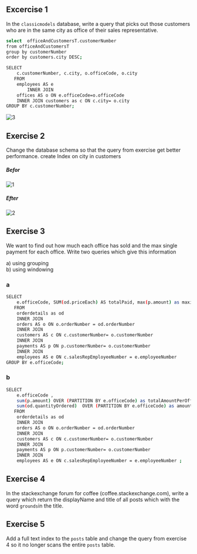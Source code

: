 
## Excercise 1

In the `classicmodels` database, write a query that picks out those customers who are in the same city as office of their sales representative.

```sh
select  officeAndCustomersT.customerNumber
from officeAndCustomersT
group by customerNumber
order by customers.city DESC;

SELECT 
    c.customerNumber, c.city, o.officeCode, o.city
   FROM
    employees AS e
        INNER JOIN
    offices AS o ON e.officeCode=o.officeCode
    INNER JOIN customers as c ON c.city= o.city
GROUP BY c.customerNumber;
```
![3](https://user-images.githubusercontent.com/20173643/54080006-bbf84780-42e7-11e9-95ac-debf493d02e7.PNG)

## Exercise 2
Change the database schema so that the query from exercise get better performance. 
create Index on city in customers

##### Befor 
![1](https://user-images.githubusercontent.com/20173643/54080004-b864c080-42e7-11e9-838a-7cd42e21a435.PNG)
##### Efter
![2](https://user-images.githubusercontent.com/20173643/54080005-ba2e8400-42e7-11e9-9609-7e0efd654850.PNG)



## Exercise 3
We want to find out how much each office has sold and the max single payment for each office. Write two queries which give this information

a) using grouping<br>
b) using windowing

### a
```sh
SELECT 
    e.officeCode, SUM(od.priceEach) AS totalPaid, max(p.amount) as maximumPrice
   FROM
    orderdetails as od
    INNER JOIN
    orders AS o ON o.orderNumber = od.orderNumber
    INNER JOIN  
    customers AS c ON c.customerNumber= o.customerNumber
    INNER JOIN
    payments AS p ON p.customerNumber= o.customerNumber
    INNER JOIN
    employees AS e ON c.salesRepEmployeeNumber = e.employeeNumber   
GROUP BY e.officeCode;
```
### b
```sh
SELECT 
    e.officeCode ,  
    sum(p.amount) OVER (PARTITION BY e.officeCode) as totalAmountPerOffice,
    sum(od.quantityOrdered)  OVER (PARTITION BY e.officeCode) as amountOFOrder
   FROM
    orderdetails as od
    INNER JOIN
    orders AS o ON o.orderNumber = od.orderNumber
    INNER JOIN  
    customers AS c ON c.customerNumber= o.customerNumber
    INNER JOIN
    payments AS p ON p.customerNumber= o.customerNumber
    INNER JOIN
    employees AS e ON c.salesRepEmployeeNumber = e.employeeNumber ;  
```

## Exercise 4
In the stackexchange forum for coffee (coffee.stackexchange.com), write a query which return the displayName and title of all posts which with the word `grounds`in the title.



## Exercise 5
Add a full text index to the `posts` table and change the query from exercise 4 so it no longer scans the entire `posts` table. 


